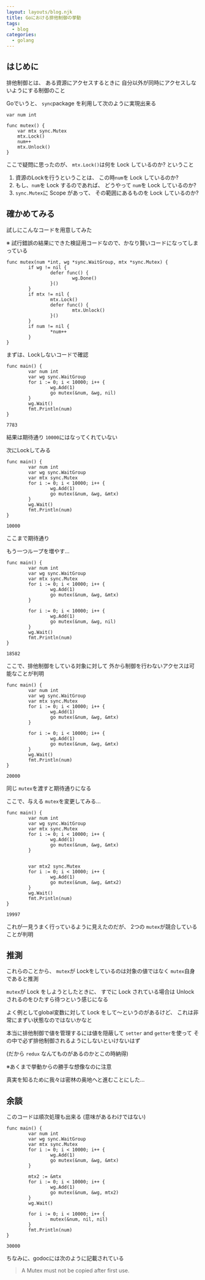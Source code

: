```yaml
---
layout: layouts/blog.njk
title: Goにおける排他制御の挙動
tags:
  - blog
categories:
  - golang
---
```


## はじめに

排他制御とは、
ある資源にアクセスするときに
自分以外が同時にアクセスしないようにする制御のこと

Goでいうと、 `sync`package を利用して次のように実現出来る

```golang
var num int

func mutex() {
	var mtx sync.Mutex
	mtx.Lock()
	num++
	mtx.Unlock()
}
```

ここで疑問に思ったのが、
`mtx.Lock()`は何を Lock しているのか?
ということ

1. 資源のLockを行うということは、
この時`num`を Lock しているのか?
1. もし、`num`を Lock するのであれば、
どうやって `num`を Lock しているのか?
1. `sync.Mutex`に Scope があって、
その範囲にあるものを Lock しているのか?

## 確かめてみる
試しにこんなコードを用意してみた

※ 試行錯誤の結果にできた検証用コードなので、かなり賢いコードになってしまっている
```golang
func mutex(num *int, wg *sync.WaitGroup, mtx *sync.Mutex) {
        if wg != nil {
                defer func() {
                        wg.Done()
                }()
        }
        if mtx != nil {
                mtx.Lock()
                defer func() {
                        mtx.Unlock()
                }()
        }
        if num != nil {
                *num++
        }
}
```

まずは、Lockしないコードで確認

```golang
func main() {
        var num int
        var wg sync.WaitGroup
        for i := 0; i < 10000; i++ {
                wg.Add(1)
                go mutex(&num, &wg, nil)
        }
        wg.Wait()
        fmt.Println(num)
}
```

```shell
7783
```

結果は期待通り `10000`にはなってくれていない

次にLockしてみる

```golang
func main() {
        var num int
        var wg sync.WaitGroup
        var mtx sync.Mutex
        for i := 0; i < 10000; i++ {
                wg.Add(1)
                go mutex(&num, &wg, &mtx)
        }
        wg.Wait()
        fmt.Println(num)
}
```

```shell
10000
```

ここまで期待通り

もう一つループを増やす...

```golang
func main() {
        var num int
        var wg sync.WaitGroup
        var mtx sync.Mutex
        for i := 0; i < 10000; i++ {
                wg.Add(1)
                go mutex(&num, &wg, &mtx)
        }

        for i := 0; i < 10000; i++ {
                wg.Add(1)
                go mutex(&num, &wg, nil)
        }
        wg.Wait()
        fmt.Println(num)
}
```

```shell
18582
```

ここで、排他制御をしている対象に対して
外から制御を行わないアクセスは可能なことが判明

```golang
func main() {
        var num int
        var wg sync.WaitGroup
        var mtx sync.Mutex
        for i := 0; i < 10000; i++ {
                wg.Add(1)
                go mutex(&num, &wg, &mtx)
        }

        for i := 0; i < 10000; i++ {
                wg.Add(1)
                go mutex(&num, &wg, &mtx)
        }
        wg.Wait()
        fmt.Println(num)
}
```

```shell
20000
```

同じ `mutex`を渡すと期待通りになる

ここで、与える `mutex`を変更してみる...

```golang
func main() {
        var num int
        var wg sync.WaitGroup
        var mtx sync.Mutex
        for i := 0; i < 10000; i++ {
                wg.Add(1)
                go mutex(&num, &wg, &mtx)
        }


        var mtx2 sync.Mutex
        for i := 0; i < 10000; i++ {
                wg.Add(1)
                go mutex(&num, &wg, &mtx2)
        }
        wg.Wait()
        fmt.Println(num)
}
```
```shell
19997
```
これが一見うまく行っているように見えたのだが、
2つの `mutex`が競合していることが判明

## 推測
これらのことから、 `mutex`が Lockをしているのは対象の値ではなく
`mutex`自身であると推測

`mutex`が Lock をしようとしたときに、
すでに Lock されている場合は Unlock されるのをひたすら待つという感じになる

よく例としてglobal変数に対して Lock をして〜というのがあるけど、
これは非常にまずい状態なのではないかなと

本当に排他制御で値を管理するには値を隠蔽して `setter` and `getter`を使って
その中で必ず排他制御されるようにしないといけないはず

(だから `redux` なんてものがあるのかとこの時納得)

※あくまで挙動からの勝手な想像なのに注意

真実を知るために我々は密林の奥地へと進むことにした...

## 余談
このコードは順次処理も出来る
(意味があるわけではない)

```golang
func main() {
        var num int
        var wg sync.WaitGroup
        var mtx sync.Mutex
        for i := 0; i < 10000; i++ {
                wg.Add(1)
                go mutex(&num, &wg, &mtx)
        }

        mtx2 := &mtx
        for i := 0; i < 10000; i++ {
                wg.Add(1)
                go mutex(&num, &wg, mtx2)
        }
        wg.Wait()

        for i := 0; i < 10000; i++ {
                mutex(&num, nil, nil)
        }
        fmt.Println(num)
}
```

```shell
30000
```

ちなみに、godocには次のように記載されている
> A Mutex must not be copied after first use.
